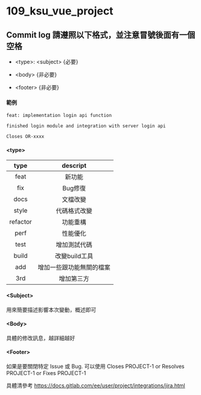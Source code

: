 # 109_ksu_vue_project

## Commit log 請遵照以下格式，並注意冒號後面有一個空格

* \<type\>: \<subject\> {必要}

* \<body\> {非必要}

* \<footer\> {非必要}

#### 範例
```
feat: implementation login api function

finished login module and integration with server login api

Closes OR-xxxx
```

#### \<type\>

|type|descript|
|:--:|:------:|
|feat|新功能|
|fix|Bug修復|
|docs|文檔改變|
|style|代碼格式改變|
|refactor|功能重構|
|perf|性能優化|
|test|增加測試代碼|
|build|改變build工具|
|add|增加一些跟功能無關的檔案|
|3rd|增加第三方|

#### \<Subject\>
用來簡要描述影響本次變動，概述即可

#### \<Body\>
具體的修改訊息，越詳細越好

#### \<Footer\>
如果是要關閉特定 Issue 或 Bug. 可以使用 Closes PROJECT-1 or Resolves PROJECT-1 or Fixes PROJECT-1

具體清參考 https://docs.gitlab.com/ee/user/project/integrations/jira.html
